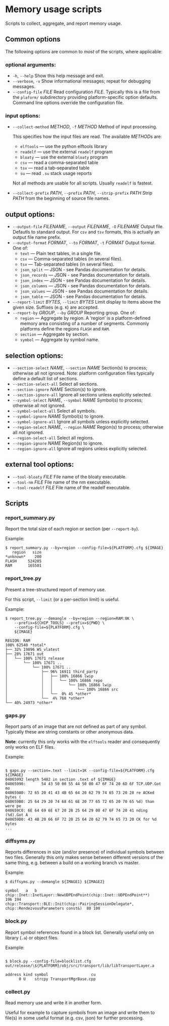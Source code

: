 # Memory usage scripts

Scripts to collect, aggregate, and report memory usage.

## Common options

The following options are common to _most_ of the scripts, where applicable:

### optional arguments:

-   `-h`, `--help` Show this help message and exit.
-   `--verbose`, `-v` Show informational messages; repeat for debugging
    messages.
-   `--config-file` _FILE_ Read configuration _FILE_. Typically this is a file
    from the `plaform/` subdirectory providing platform-specific option
    defaults. Command line options override the configuration file.

### input options:

-   `--collect-method` _METHOD_, `-f` _METHOD_ Method of input processing.

    This specifies how the input files are read. The available *METHOD*s are:

    -   `elftools` — use the python elftools library
    -   `readelf` — use the external `readelf` program
    -   `bloaty` — use the external `bloaty` program
    -   `csv` — read a comma-separated table
    -   `tsv` — read a tab-separated table
    -   `su` — read `.su` stack usage reports

    Not all methods are usable for all scripts. Usually `readelf` is fastest.

-   `--collect-prefix` _PATH_, `--prefix` _PATH_, `--strip-prefix` _PATH_ Strip
    _PATH_ from the beginning of source file names.

## output options:

-   `--output-file` _FILENAME_, `--output` _FILENAME_, `-O` _FILENAME_ Output
    file. Defautls to standard output. For `csv` and `tsv` formats, this is
    actually an output file name prefix.
-   `--output-format` _FORMAT_, `--to` _FORMAT_, `-t` _FORMAT_ Output format.
    One of:
    -   `text` — Plain text tables, in a single file.
    -   `csv` — Comma-separated tables (in several files).
    -   `tsv` — Tab-separated tables (in several files).
    -   `json_split` — JSON - see Pandas documentation for details.
    -   `json_records` — JSON - see Pandas documentation for details.
    -   `json_index` — JSON - see Pandas documentation for details.
    -   `json_columns` — JSON - see Pandas documentation for details.
    -   `json_values` — JSON - see Pandas documentation for details.
    -   `json_table` — JSON - see Pandas documentation for details.
-   `--report-limit` _BYTES_, `--limit` _BYTES_ Limit display to items above the
    given size. Suffixes (e.g. `K`) are accepted.
-   `--report-by` _GROUP_, `--by` _GROUP_ Reporting group. One of:
    -   `region` — Aggregate by region. A ‘region’ is a platform-defined memory
        area consisting of a number of segments. Commonly platforms define the
        regions `FLASH` and `RAM`.
    -   `section` — Aggregate by section.
    -   `symbol` — Aggregate by symbol name.

## selection options:

-   `--section-select` _NAME_, `--section` _NAME_ Section(s) to process;
    otherwise all not ignored. Note: platform configuration files typically
    define a default list of sections.
-   `--section-select-all` Select all sections.
-   `--section-ignore` _NAME_ Section(s) to ignore.
-   `--section-ignore-all` Ignore all sections unless explicitly selected.
-   `--symbol-select` _NAME_, `--symbol` _NAME_ Symbol(s) to process; otherwise
    all not ignored.
-   `--symbol-select-all` Select all symbols.
-   `--symbol-ignore` _NAME_ Symbol(s) to ignore.
-   `--symbol-ignore-all` Ignore all symbols unless explicitly selected.
-   `--region-select` _NAME_, `--region` _NAME_ Region(s) to process; otherwise
    all not ignored.
-   `--region-select-all` Select all regions.
-   `--region-ignore` _NAME_ Region(s) to ignore.
-   `--region-ignore-all` Ignore all regions unless explicitly selected.

## external tool options:

-   `--tool-bloaty` _FILE_ File name of the bloaty executable.
-   `--tool-nm` _FILE_ File name of the nm executable.
-   `--tool-readelf` _FILE_ File name of the readelf executable.

## Scripts

### report_summary.py

Report the total size of each region or section (per `--report-by`).

Example:

```
$ report_summary.py --by=region --config-file=${PLATFORM}.cfg ${IMAGE}
   region   size
*unknown*    200
FLASH     524285
RAM       165501
```

### report_tree.py

Present a tree-structured report of memory use.

For this script, `--limit` (or a per-section limit) is useful.

Example:

```
$ report_tree.py --demangle --by=region --region=RAM:8K \
    --prefix=${CHIP_TOOLS} --prefix=${PWD} \
    --config-file=${PLATFORM}.cfg \
    ${IMAGE}

REGION: RAM
100% 62540 *total*
├── 32% 19896 WS_vlatest
├── 28% 17671 out
│   └── 100% 17671 release
│       └── 100% 17671 ..
│           └── 100% 17671 ..
│               ├── 96% 16911 third_party
│               │   ├── 100% 16866 lwip
│               │   │   └── 100% 16866 repo
│               │   │       └── 100% 16866 lwip
│               │   │           └── 100% 16866 src
│               │   └──  0% 45 *other*
│               └──  4% 760 *other*
└── 40% 24973 *other*
```

### gaps.py

Report parts of an image that are not defined as part of any symbol. Typically
these are string constants or other anonymous data.

**Note**: currently this only works with the `elftools` reader and consequently
only works on ELF files.

Example:

```

$ gaps.py --section=.text --limit=1K --config-file=${PLATFORM}.cfg ${IMAGE}
04065992 length 5482 in section .text of ${IMAGE}
04065990:       54 43 50 00 55 44 50 00 47 6F 74 20 6D 6F TCP.UDP.Got mo
040659A0: 72 65 20 41 43 4B 65 64 20 62 79 74 65 73 20 28 re ACKed bytes (
040659B0: 25 64 29 20 74 68 61 6E 20 77 65 72 65 20 70 65 %d) than were pe
040659C0: 6E 64 69 6E 67 20 28 25 64 29 00 47 6F 74 20 41 nding (%d).Got A
040659D0: 43 4B 20 66 6F 72 20 25 64 20 62 79 74 65 73 20 CK for %d bytes
...

```

### diffsyms.py

Reports differences in size (and/or presence) of individual symbols between two
files. Generally this only makes sense between different versions of the same
thing, e.g. between a build on a working branch vs master.

Example:

```
$ diffsyms.py --demangle ${IMAGE1} ${IMAGE2}
                                                                                         symbol   a   b
chip::Inet::InetLayer::NewUDPEndPoint(chip::Inet::UDPEndPoint**)                                196 194
chip::Transport::BLE::Init(chip::PairingSessionDelegate*, chip::RendezvousParameters const&)  80 100
```

### block.py

Report symbol references found in a block list. Generally useful only on library
(`.a`) or object files.

Example:

```

$ block.py --config-file=blocklist.cfg out/release/\${PLATFORM}/obj/src/transport/lib/libTransportLayer.a

address kind symbol                   cu
      0 U    strcpy TransportMgrBase.cpp
```

### collect.py

Read memory use and write it in another form.

Useful for example to capture symbols from an image and write them to file(s) in
some useful format (e.g. csv, json) for further processing.
